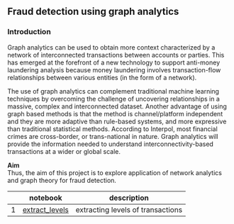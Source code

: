 ## Fraud detection using graph analytics

### Introduction
Graph analytics can be used to obtain more context characterized by a network of interconnected transactions between accounts or parties. This has emerged at the forefront of a new technology to support anti-money laundering analysis because money laundering involves transaction-flow relationships between various entities (in the form of a network).

The use of graph analytics can complement traditional machine learning techniques by overcoming the challenge of uncovering relationships in a massive, complex and interconnected dataset. Another advantage of using graph based methods is that the method is channel/platform independent and they are more adaptive than rule-based systems, and more expressive than traditional statistical methods. According to Interpol, most financial crimes are cross-border, or trans-national in nature. Graph analytics will provide the information needed to understand interconnectivity-based transactions at a wider or global scale. 

**Aim**
<br> Thus, the aim of this project is to explore application of network analytics and graph theory for fraud detection. 



|   | notebook                      | description                    |
|---|-------------------------------|--------------------------------|
| 1 | [extract_levels](https://github.com/doscsy12/ADI_projects/blob/main/AML/extract_levels.ipynb) | extracting levels of transactions |

